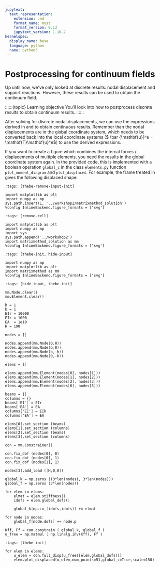 ```yaml
---
jupytext:
  text_representation:
    extension: .md
    format_name: myst
    format_version: 0.13
    jupytext_version: 1.16.2
kernelspec:
  display_name: base
  language: python
  name: python3
---
```


# Postprocessing for continuum fields

Up until now, we've only looked at discrete results: nodal displacement and support reactions. However, these results can be used to obtain the continuum field.

::::::{topic} Learning objective
You'll look into how to postprocess discrete results to obtain continuum results.
::::::

After solving for discrete nodal displacements, we can use the expressions derived in [](../lecture1/single_element.md) and [](./element_loads.md) to obtain continuous results. Remember than the nodal displacements are in the global coordinate system, which needs to be converted back into the local coordinate systems ($ \bar {\mathbf{u}}^e = \mathbf{T}\mathbf{u}^e$) to use the derived expressions.

If you want to create a figure which combines the internal forces / displacements of multiple elements, you need the results in the global coordinate system again. In the provided code, this is implemented with a boolean operation `global_c` in the class `elements.py` function `plot_moment_diagram` and `plot_displaced`. For example, the frame treated in [](../workshop1/Workshop_1_Apply.ipynb) gives the following displaced shape:

```{code-cell} ipython3
:tags: [thebe-remove-input-init]

import matplotlib as plt
import numpy as np
sys.path.insert(1, '../workshop2/matrixmethod_solution')
%config InlineBackend.figure_formats = ['svg']
```

```{code-cell} ipython3
:tags: [remove-cell]

import matplotlib as plt
import numpy as np
import sys
sys.path.append('../workshop2')
import matrixmethod_solution as mm
%config InlineBackend.figure_formats = ['svg']
```

```{code-cell} ipython3
:tags: [thebe-init, hide-input]

import numpy as np
import matplotlib as plt
import matrixmethod as mm
%config InlineBackend.figure_formats = ['svg']
```

```{code-cell} ipython3
:tags: [hide-input, thebe-init]

mm.Node.clear()
mm.Element.clear()

h = 1
b = 1
EIr = 10000
EIk = 1000
EA  = 1e10
H = 100

nodes = []

nodes.append(mm.Node(0,0))
nodes.append(mm.Node(b,0))
nodes.append(mm.Node(b,-h))
nodes.append(mm.Node(0,-h))

elems = []

elems.append(mm.Element(nodes[0], nodes[1]))
elems.append(mm.Element(nodes[1], nodes[2]))
elems.append(mm.Element(nodes[2], nodes[3]))
elems.append(mm.Element(nodes[0], nodes[3]))

beams = {}
columns = {}
beams['EI'] = EIr
beams['EA'] = EA
columns['EI'] = EIk
columns['EA'] = EA

elems[0].set_section (beams)
elems[1].set_section (columns)
elems[2].set_section (beams)
elems[3].set_section (columns)

con = mm.Constrainer()

con.fix_dof (nodes[0], 0)
con.fix_dof (nodes[0], 1)
con.fix_dof (nodes[1], 1)

nodes[3].add_load ([H,0,0])

global_k = np.zeros ((3*len(nodes), 3*len(nodes)))
global_f = np.zeros (3*len(nodes))

for elem in elems:
    elmat = elem.stiffness()
    idofs = elem.global_dofs()
    
    global_k[np.ix_(idofs,idofs)] += elmat

for node in nodes:
    global_f[node.dofs] += node.p

Kff, Ff = con.constrain ( global_k, global_f )
u_free = np.matmul ( np.linalg.inv(Kff), Ff )
```

```{code-cell} ipython3
:tags: [thebe-init]

for elem in elems:
    u_elem = con.full_disp(u_free)[elem.global_dofs()]
    elem.plot_displaced(u_elem,num_points=51,global_c=True,scale=150)
```

```{code-cell} ipython3

```
